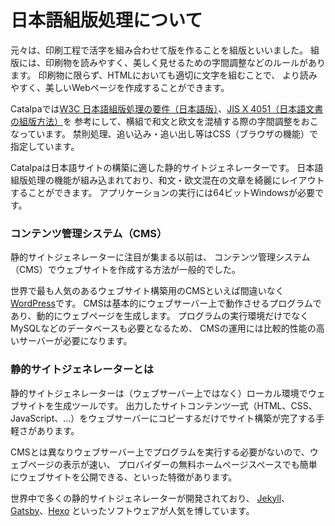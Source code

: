 [W3C 日本語組版処理の要件（日本語版）]: https://w3c.github.io/jlreq/ja/
[JIS X 4051（日本語文書の組版方法）]: https://kikakurui.com/x4/X4051-2004-02.html
[JIS X 4051]: https://kikakurui.com/x4/X4051-2004-02.html
[WordPress]: https://ja.wordpress.org/
[Jekyll]: https://jekyllrb.com/
[Gatsby]: https://www.gatsbyjs.org/
[Hexo]: https://hexo.io/
[flexmark]: https://github.com/vsch/flexmark-java
[LESS]: http://lesscss.org/
[Apache FreeMarker]: https://freemarker.apache.org/

日本語組版処理について
======================

元々は、印刷工程で活字を組み合わせて版を作ることを組版といいました。
組版には、印刷物を読みやすく、美しく見せるための字間調整などのルールがあります。
印刷物に限らず、HTMLにおいても適切に文字を組むことで、
より読みやすく、美しいWebページを作成することができます。

Catalpaでは[W3C 日本語組版処理の要件（日本語版）][]、[JIS X 4051（日本語文書の組版方法）][]を
参考にして、横組で和文と欧文を混植する際の字間調整をおこなっています。
禁則処理、追い込み・追い出し等はCSS（ブラウザの機能）で指定しています。

Catalpaは日本語サイトの構築に適した静的サイトジェネレーターです。
日本語組版処理の機能が組み込まれており、和文・欧文混在の文章を綺麗にレイアウトすることができます。
アプリケーションの実行には64ビットWindowsが必要です。

### コンテンツ管理システム（CMS）

静的サイトジェネレーターに注目が集まる以前は、
コンテンツ管理システム（CMS）でウェブサイトを作成する方法が一般的でした。

世界で最も人気のあるウェブサイト構築用のCMSといえば間違いなく[WordPress][]です。
CMSは基本的にウェブサーバー上で動作させるプログラムであり、動的にウェブページを生成します。
プログラムの実行環境だけでなくMySQLなどのデータベースも必要となるため、
CMSの運用には比較的性能の高いサーバーが必要になります。

### 静的サイトジェネレーターとは

静的サイトジェネレーターは（ウェブサーバー上ではなく）ローカル環境でウェブサイトを生成ツールです。
出力したサイトコンテンツ一式（HTML、CSS、JavaScript、…）をウェブサーバーにコピーするだけでサイト構築が完了する手軽さがあります。

CMSとは異なりウェブサーバー上でプログラムを実行する必要がないので、ウェブページの表示が速い、
プロバイダーの無料ホームページスペースでも簡単にウェブサイトを公開できる、といった特徴があります。

世界中で多くの静的サイトジェネレーターが開発されており、
[Jekyll][]、[Gatsby][]、[Hexo][] といったソフトウェアが人気を博しています。
